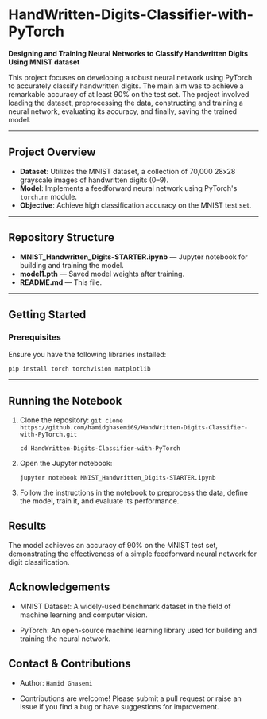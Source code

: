# HandWritten-Digits-Classifier-with-PyTorch

**Designing and Training Neural Networks to Classify Handwritten Digits Using MNIST dataset**

This project focuses on developing a robust neural network using PyTorch to accurately classify handwritten digits. The main aim was to achieve a remarkable accuracy of at least 90% on the test set. The project involved loading the dataset, preprocessing the data, constructing and training a neural network, evaluating its accuracy, and finally, saving the trained model.

---

## Project Overview

- **Dataset**: Utilizes the MNIST dataset, a collection of 70,000 28x28 grayscale images of handwritten digits (0–9).
- **Model**: Implements a feedforward neural network using PyTorch's `torch.nn` module.
- **Objective**: Achieve high classification accuracy on the MNIST test set.

---

## Repository Structure

- **MNIST_Handwritten_Digits-STARTER.ipynb** — Jupyter notebook for building and training the model.
- **model1.pth** — Saved model weights after training.
- **README.md** — This file.

---

## Getting Started

### Prerequisites

Ensure you have the following libraries installed:

`pip install torch torchvision matplotlib`


---

## Running the Notebook

1. Clone the repository:
   `git clone https://github.com/hamidghasemi69/HandWritten-Digits-Classifier-with-PyTorch.git`
   
   `cd HandWritten-Digits-Classifier-with-PyTorch`

3. Open the Jupyter notebook:

   `jupyter notebook MNIST_Handwritten_Digits-STARTER.ipynb`

4. Follow the instructions in the notebook to preprocess the data, define the model, train it, and evaluate its performance.


## Results

The model achieves an accuracy of 90% on the MNIST test set, demonstrating the effectiveness of a simple feedforward neural network for digit classification.


## Acknowledgements

- MNIST Dataset: A widely-used benchmark dataset in the field of machine learning and computer vision.

- PyTorch: An open-source machine learning library used for building and training the neural network.


## Contact & Contributions

- Author: `Hamid Ghasemi`

- Contributions are welcome! Please submit a pull request or raise an issue if you find a bug or have suggestions for improvement.









